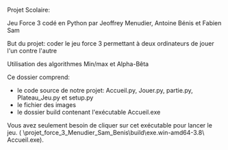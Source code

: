 Projet Scolaire:

Jeu Force 3 codé en Python par Jeoffrey Menudier, Antoine Bénis et Fabien Sam

But du projet: coder le jeu force 3 permettant à deux ordinateurs de jouer l'un contre l'autre

Utilisation des algorithmes Min/max et Alpha-Bêta

Ce dossier comprend:
 -   le code source de notre projet: Accueil.py, Jouer.py, partie.py, Plateau_Jeu.py et setup.py
 -   le fichier des images
 -   le dossier build contenant l'exécutable Accueil.exe

Vous avez seulement besoin de cliquer sur cet exécutable pour lancer le jeu. ( \projet_force_3_Menudier_Sam_Benis\build\exe.win-amd64-3.8\ Accueil.exe).


